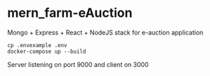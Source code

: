 # mern_farm-eAuction
Mongo + Express + React + NodeJS stack for e-auction application

```
cp .envexample .env
docker-compose up --build
```
Server listening on port 9000 and client on 3000
